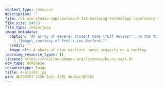 ```yaml
---
content_type: resource
description: ''
file: /ol-ocw-studio-app/courses/4-411-building-technology-laboratory-spring-2004/8b799287543b2a3c32614da3acf62201_4-411s04.jpg
file_size: 84828
file_type: image/jpeg
image_metadata:
  caption: "An array of several student made \"Elf Houses\", on the MIT rooftops.\
    \ (Image\_courtesy of Prof.\_Les Norford.)"
  credit: ''
  image-alt: A photo of nine miniture house projects on a rooftop.
learning_resource_types: []
license: https://creativecommons.org/licenses/by-nc-sa/4.0/
ocw_type: OCWImage
resourcetype: Image
title: 4-411s04.jpg
uid: 8b799287-543b-2a3c-3261-4da3acf62201
---
```

